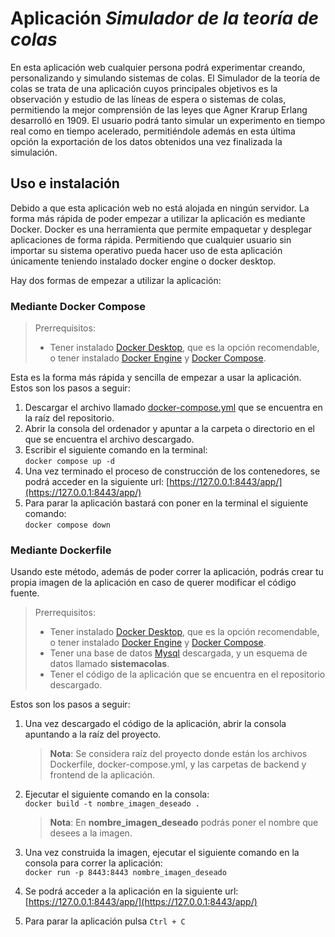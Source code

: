 # Aplicación *Simulador de la teoría de colas*

En esta aplicación web cualquier persona podrá experimentar creando, personalizando y simulando sistemas de colas. El Simulador de la teoría de colas se trata de una aplicación cuyos principales objetivos es la observación y estudio de las líneas de espera o sistemas de colas, permitiendo la mejor comprensión de las leyes que Agner Krarup Erlang desarrolló en 1909. El usuario podrá tanto simular un experimento en tiempo real como en tiempo acelerado, permitiéndole además en esta última opción la exportación de los datos obtenidos una vez finalizada la simulación.

## Uso e instalación
Debido a que esta aplicación web no está alojada en ningún servidor. La forma más rápida de poder empezar a utilizar la aplicación es mediante Docker. Docker es una herramienta que permite empaquetar y desplegar aplicaciones de forma rápida. Permitiendo que cualquier usuario sin importar su sistema operativo pueda hacer uso de esta aplicación únicamente teniendo instalado docker engine o docker desktop.

Hay dos formas de empezar a utilizar la aplicación:

### Mediante Docker Compose

>Prerrequisitos:
>- Tener instalado [Docker Desktop](https://www.docker.com/products/docker-desktop/), que es la opción recomendable, o tener instalado [Docker Engine](https://docs.docker.com/engine/install/) y [Docker Compose](https://docs.docker.com/compose/install/).

Esta es la forma más rápida y sencilla de empezar a usar la aplicación. Estos son los pasos a seguir:
1. Descargar el archivo llamado [docker-compose.yml](https://github.com/Ismaelgzse/Simulador-de-colas/blob/main/docker-compose.yml) que se encuentra en la raíz del repositorio.
2.  Abrir la consola del ordenador y apuntar a la carpeta o directorio en el que se encuentra el archivo descargado.
3. Escribir el siguiente comando en la terminal:  
`docker compose up -d`
4. Una vez terminado el proceso de construcción de los contenedores, se podrá acceder en la siguiente url: [https://127.0.0.1:8443/app/](https://127.0.0.1:8443/app/)
5. Para parar la aplicación bastará con poner en la terminal el siguiente comando:  
`docker compose down`

### Mediante Dockerfile
Usando este método, además de poder correr la aplicación, podrás crear tu propia imagen de la aplicación en caso de querer modificar el código fuente.

>Prerrequisitos:
>- Tener instalado [Docker Desktop](https://www.docker.com/products/docker-desktop/), que es la opción recomendable, o tener instalado [Docker Engine](https://docs.docker.com/engine/install/) y [Docker Compose](https://docs.docker.com/compose/install/).
>- Tener una base de datos [Mysql](https://www.mysql.com/downloads/) descargada, y un esquema de datos llamado **sistemacolas**.
>- Tener el código de la aplicación que se encuentra en el repositorio descargado.

Estos son los pasos a seguir:
1. Una vez descargado el código de la aplicación, abrir la consola apuntando a la raíz del proyecto.
	> **Nota**: Se considera raíz del proyecto donde están los archivos Dockerfile, docker-compose.yml, y las carpetas de backend y frontend de la aplicación.
	
2. Ejecutar el siguiente comando en la consola:  
`docker build -t nombre_imagen_deseado .`
	> **Nota**: En **nombre_imagen_deseado** podrás poner el nombre que desees a la imagen.
3. Una vez construida la imagen, ejecutar el siguiente comando en la consola para correr la aplicación:  
`docker run -p 8443:8443 nombre_imagen_deseado`
4. Se podrá acceder a la aplicación en la siguiente url:  
[https://127.0.0.1:8443/app/](https://127.0.0.1:8443/app/)
5. Para parar la aplicación pulsa `Ctrl + C`